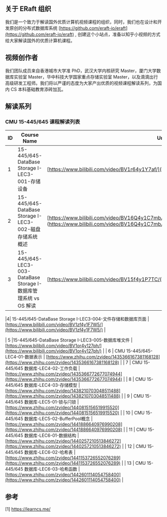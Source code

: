 ## 关于 ERaft 组织
我们是一个致力于解读国外优质计算机视频课程的组织，同时，我们也在设计和开发原创的分布式数据库系统  [https://github.com/eraft-io/eraft](https://github.com/eraft-io/eraft) , 创建这个小站点，准备以知乎小视频的方式给大家解读国外的优质计算机课程。

## 视频创作者
我们团队成员来自香港城市大学准 PhD，武汉大学内核研究 Master，厦门大学数据库实验室 Master，华中科技大学国家重点存储实验室 Master，以及滴滴出行高级研发工程师。我们将以严谨的态度为大家产出优质的视频课程解读系列，为国内 CS 本科基础教育添砖加瓦。

## 解读系列


### CMU 15-445/645 课程解读列表

|   ID   |   Course Name   |  Url    |
| ---- | ---- | ---- |
|   1   |   15-445/645-DataBase Storage I-LEC3-001-存储设备   |   [https://www.bilibili.com/video/BV1r64y1Y7af/](https://www.bilibili.com/video/BV1r64y1Y7af/)   |
|   2 |15-445/645-DataBase Storage I-LEC3-002-磁盘存储系统概述   |   [https://www.bilibili.com/video/BV16Q4y1C7mb/ (https://www.bilibili.com/video/BV16Q4y1C7mb/) |
|3|15-445/645-LEC3-003-DataBase Storage I-数据库管理系统 vs OS 解读 |[https://www.bilibili.com/video/BV15f4y1P7TC/(https://www.bilibili.com/video/BV15f4y1P7TC/)   |

|4| 15-445/645-DataBase Storage I-LEC3-004-文件存储和数据库页面   |   [https://www.bilibili.com/video/BV1zf4y1F7W5/](https://www.bilibili.com/video/BV1zf4y1F7W5/)   |

|   5   |15-445/645-DataBase Storage I-LEC3-005-数据库堆文件   |   [https://www.bilibili.com/video/BV1or4y127ph/](https://www.bilibili.com/video/BV1or4y127ph/)   |
|   6   |   CMU 15-445/645-LEC4-01-数据表示 |   [https://www.zhihu.com/zvideo/1435366167381168128](https://www.zhihu.com/zvideo/1435366167381168128)   |
|   7   |  CMU 15-445/645 数据库-LEC4-02-工作负载 |   [https://www.zhihu.com/zvideo/1435366772677074944](https://www.zhihu.com/zvideo/1435366772677074944)   |
|   8   |  CMU 15-445/645 数据库-LEC4-03-存储模型 |   [https://www.zhihu.com/zvideo/1438210703048511488](https://www.zhihu.com/zvideo/1438210703048511488)   |
|   9   |  CMU 15-445/645 数据库-LEC5-01-锁与闩锁 |   [https://www.zhihu.com/zvideo/1440815156519915520](https://www.zhihu.com/zvideo/1440815156519915520)  |
|  10   | CMU 15-445/645 数据库-LEC5-02-BufferPool概念  | [https://www.zhihu.com/zvideo/1441886640976990208](https://www.zhihu.com/zvideo/1441886640976990208)   |
|  11   | CMU 15-445/645 数据库-LEC6-01-数据结构  |   [https://www.zhihu.com/zvideo/1440257210513846272](https://www.zhihu.com/zvideo/1440257210513846272)   |
|  12   |  CMU 15-445/645 数据库-LEC6-02-哈希表   |   [https://www.zhihu.com/zvideo/1441153726552076289](https://www.zhihu.com/zvideo/1441153726552076289)   |
|  13   |  CMU 15-445/645 数据库-LEC6-03-哈希函数  |  [https://www.zhihu.com/zvideo/1442601114054758400](https://www.zhihu.com/zvideo/1442601114054758400)  |

## 参考
[1] https://learncs.me/

